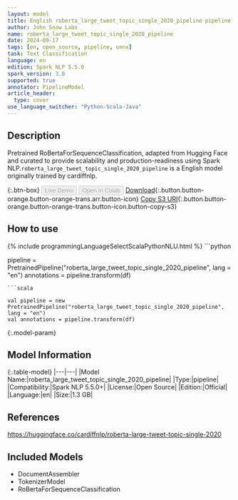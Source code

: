```yaml
---
layout: model
title: English roberta_large_tweet_topic_single_2020_pipeline pipeline RoBertaForSequenceClassification from cardiffnlp
author: John Snow Labs
name: roberta_large_tweet_topic_single_2020_pipeline
date: 2024-09-17
tags: [en, open_source, pipeline, onnx]
task: Text Classification
language: en
edition: Spark NLP 5.5.0
spark_version: 3.0
supported: true
annotator: PipelineModel
article_header:
  type: cover
use_language_switcher: "Python-Scala-Java"
---
```


## Description

Pretrained RoBertaForSequenceClassification, adapted from Hugging Face and curated to provide scalability and production-readiness using Spark NLP.`roberta_large_tweet_topic_single_2020_pipeline` is a English model originally trained by cardiffnlp.

{:.btn-box}
<button class="button button-orange" disabled>Live Demo</button>
<button class="button button-orange" disabled>Open in Colab</button>
[Download](https://s3.amazonaws.com/auxdata.johnsnowlabs.com/public/models/roberta_large_tweet_topic_single_2020_pipeline_en_5.5.0_3.0_1726573521089.zip){:.button.button-orange.button-orange-trans.arr.button-icon}
[Copy S3 URI](s3://auxdata.johnsnowlabs.com/public/models/roberta_large_tweet_topic_single_2020_pipeline_en_5.5.0_3.0_1726573521089.zip){:.button.button-orange.button-orange-trans.button-icon.button-copy-s3}

## How to use



<div class="tabs-box" markdown="1">
{% include programmingLanguageSelectScalaPythonNLU.html %}
```python

pipeline = PretrainedPipeline("roberta_large_tweet_topic_single_2020_pipeline", lang = "en")
annotations =  pipeline.transform(df)   

```
```scala

val pipeline = new PretrainedPipeline("roberta_large_tweet_topic_single_2020_pipeline", lang = "en")
val annotations = pipeline.transform(df)

```
</div>

{:.model-param}
## Model Information

{:.table-model}
|---|---|
|Model Name:|roberta_large_tweet_topic_single_2020_pipeline|
|Type:|pipeline|
|Compatibility:|Spark NLP 5.5.0+|
|License:|Open Source|
|Edition:|Official|
|Language:|en|
|Size:|1.3 GB|

## References

https://huggingface.co/cardiffnlp/roberta-large-tweet-topic-single-2020

## Included Models

- DocumentAssembler
- TokenizerModel
- RoBertaForSequenceClassification